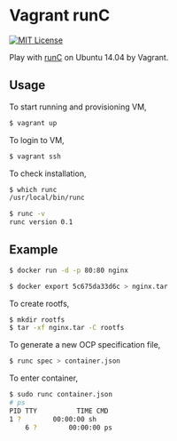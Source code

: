 # Vagrant runC

[![MIT License](http://img.shields.io/badge/license-MIT-blue.svg?style=flat-square)][license]

[license]: https://github.com/tcnksm/vagrant-runc/blob/master/LICENSE

Play with [runC](https://github.com/opencontainers/runc) on Ubuntu 14.04 by Vagrant.

## Usage

To start running and provisioning VM,

```bash
$ vagrant up
```

To login to VM,

```bash
$ vagrant ssh
```

To check installation, 

```bash
$ which runc
/usr/local/bin/runc
```

```bash
$ runc -v
runc version 0.1
```

## Example

```bash
$ docker run -d -p 80:80 nginx
```

```bash
$ docker export 5c675da33d6c > nginx.tar
```

To create rootfs,

```bash
$ mkdir rootfs
$ tar -xf nginx.tar -C rootfs
```

To generate a new OCP specification file,

```bash
$ runc spec > container.json
```

To enter container,

```bash
$ sudo runc container.json
# ps
PID TTY          TIME CMD
1 ?        00:00:00 sh
    6 ?        00:00:00 ps
```



